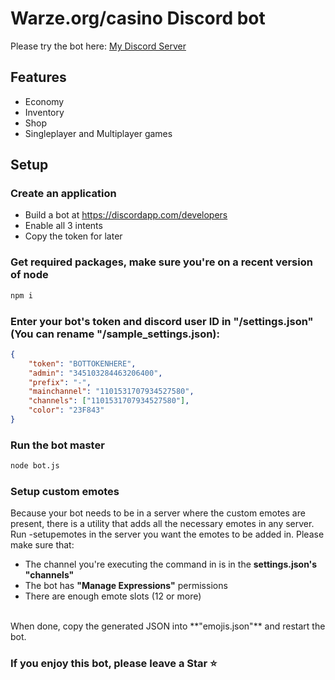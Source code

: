 # Warze.org/casino Discord bot

Please try the bot here: [My Discord Server](https://discord.gg/jtcqgvkZY7)

## Features
- Economy
- Inventory
- Shop
- Singleplayer and Multiplayer games

## Setup

### Create an application
- Build a bot at https://discordapp.com/developers
- Enable all 3 intents
- Copy the token for later

### Get required packages, make sure you're on a recent version of node
```bash
npm i
```

### Enter your bot's token and discord user ID in "/settings.json" (You can rename "/sample_settings.json):
```json
{
    "token": "BOTTOKENHERE",
    "admin": "345103284463206400",
    "prefix": "-",
    "mainchannel": "1101531707934527580",
    "channels": ["1101531707934527580"],
    "color": "23F843"
}
```
### Run the bot master
```bash
node bot.js
```
### Setup custom emotes
Because your bot needs to be in a server where the custom emotes are present, there is a utility that adds all the necessary emotes in any server.
Run -setupemotes in the server you want the emotes to be added in.
Please make sure that:
- The channel you're executing the command in is in the **settings.json's "channels"**
- The bot has **"Manage Expressions"** permissions
- There are enough emote slots (12 or more)
<br>
When done, copy the generated JSON into **"emojis.json"** and restart the bot.

### If you enjoy this bot, please leave a Star ⭐